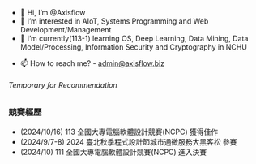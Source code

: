 - 👋 Hi, I’m @Axisflow
- 👀 I’m interested in AIoT, Systems Programming and Web Development/Management
- 🌱 I’m currently(113-1) learning OS, Deep Learning, Data Mining, Data Model/Processing, Information Security and Cryptography in NCHU
<!--- 💞️ I’m looking to collaborate on --->
- 📫 How to reach me? - <admin@axisflow.biz>

###### Temporary for Recommendation
### 競賽經歷
- (2024/10/16) 113 全國大專電腦軟體設計競賽(NCPC) 獲得佳作
- (2024/9/7-8) 2024 臺北秋季程式設計節城市通微服務大黑客松 參賽
- (2024/10) 111 全國大專電腦軟體設計競賽(NCPC) 進入決賽

<!---
Axialflow/Axialflow is a ✨ special ✨ repository because its `README.md` (this file) appears on your GitHub profile.
You can click the Preview link to take a look at your changes.
--->

